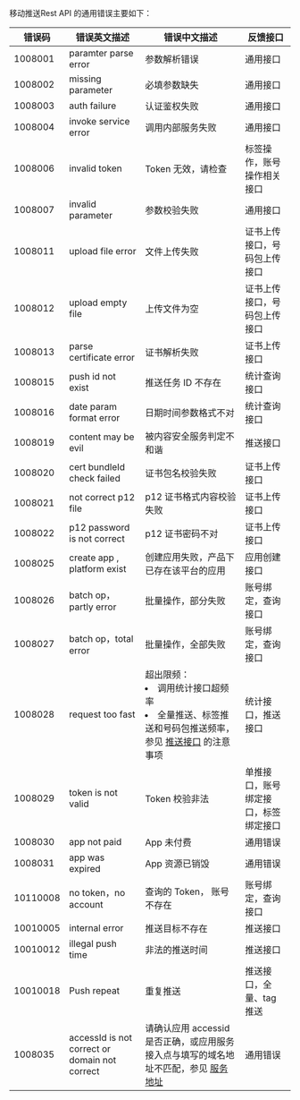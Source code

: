 移动推送Rest API 的通用错误主要如下：

| 错误码 | 错误英文描述 | 错误中文描述 | 反馈接口 |
| -------- | ---------------- | ---------------- | ----------- |
| 1008001 | paramter parse error | 参数解析错误 | 通用接口 |
| 1008002 | missing parameter | 必填参数缺失 | 通用接口 |
| 1008003 | auth failure | 认证鉴权失败 | 通用接口 |
| 1008004 | invoke service error | 调用内部服务失败 | 通用接口 |
| 1008006 | invalid token | Token 无效，请检查 | 标签操作，账号操作相关接口 |
| 1008007 | invalid parameter | 参数校验失败 | 通用接口 |
| 1008011 | upload file error | 文件上传失败 | 证书上传接口，号码包上传接口 |
| 1008012 | upload empty file | 上传文件为空 | 证书上传接口，号码包上传接口 |
| 1008013 | parse certificate error | 证书解析失败 | 证书上传接口 |
| 1008015 | push id not exist | 推送任务 ID 不存在 | 统计查询接口 |
| 1008016 | date param format error | 日期时间参数格式不对 | 统计查询接口 |
| 1008019 | content may be evil | 被内容安全服务判定不和谐 | 推送接口 |
| 1008020  |cert bundleId check failed|证书包名校验失败|证书上传接口|
| 1008021 | not correct p12 file |p12 证书格式内容校验失败|证书上传接口|
| 1008022  |p12 password is not correct|p12 证书密码不对|证书上传接口|
| 1008025  |create app , platform exist|创建应用失败，产品下已存在该平台的应用|应用创建接口|
| 1008026 | batch op，partly error | 批量操作，部分失败 | 账号绑定，查询接口 |
| 1008027 | batch op，total error | 批量操作，全部失败 | 账号绑定，查询接口 |
| 1008028  | request too fast|超出限频：<li>调用统计接口超频率</li><li>全量推送、标签推送和号码包推送频率，参见 [推送接口](https://cloud.tencent.com/document/product/548/39064) 的注意事项</li>|统计接口，推送接口|
| 1008029  |token is not valid|Token 校验非法|单推接口，账号绑定接口，标签绑定接口|
| 1008030  |app not paid|App 未付费|通用错误|
| 1008031  |app was expired|App 资源已销毁|通用错误|
| 10110008 | no token，no account  | 查询的 Token， 账号不存在 | 账号绑定，查询接口 |
| 10010005 | internal error | 推送目标不存在 | 推送接口 |
| 10010012 | illegal push time | 非法的推送时间 | 推送接口 |
| 10010018 | Push repeat | 重复推送 | 推送接口，全量、tag 推送 |
| 1008035  | accessId is not correct or domain not correct | 请确认应用 accessid 是否正确，或应用服务接入点与填写的域名地址不匹配，参见 [服务地址](https://cloud.tencent.com/document/product/548/49157) | 通用错误 |

